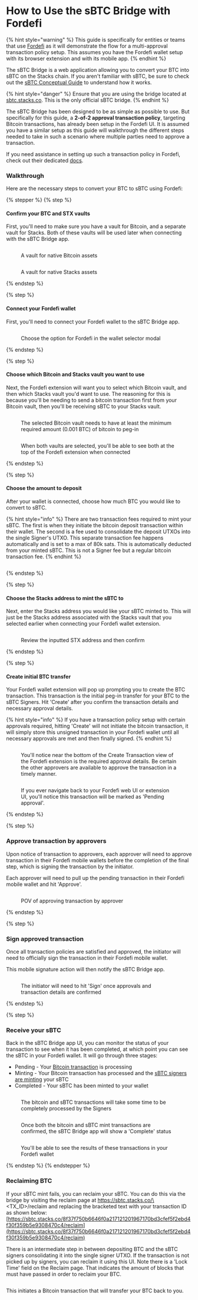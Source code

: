 # How to Use the sBTC Bridge with Fordefi

{% hint style="warning" %}
This guide is specifically for entities or teams that use [Fordefi](https://fordefi.com/) as it will demonstrate the flow for a multi-approval transaction policy setup. This assumes you have the Fordefi wallet setup with its browser extension and with its mobile app.
{% endhint %}

The sBTC Bridge is a web application allowing you to convert your BTC into sBTC on the Stacks chain. If you aren't familiar with sBTC, be sure to check out the [sBTC Conceptual Guide](https://app.gitbook.com/s/H74xqoobupBWwBsVMJhK/sbtc) to understand how it works.

{% hint style="danger" %}
Ensure that you are using the bridge located at [sbtc.stacks.co](https://sbtc.stacks.co/). This is the only official sBTC bridge.
{% endhint %}

The sBTC Bridge has been designed to be as simple as possible to use. But specifically for this guide, a **2-of-2 approval transaction policy**, targeting Bitcoin transactions, has already been setup in the Fordefi UI. It is assumed you have a similar setup as this guide will walkthrough the different steps needed to take in such a scenario where multiple parties need to approve a transaction.

If you need assistance in setting up such a transaction policy in Fordefi, check out their dedicated [docs](https://docs.fordefi.com/user-guide/policies).

### Walkthrough

Here are the necessary steps to convert your BTC to sBTC using Fordefi:

{% stepper %}
{% step %}
#### Confirm your BTC and STX vaults

First, you'll need to make sure you have a vault for Bitcoin, and a separate vault for Stacks. Both of these vaults will be used later when connecting with the sBTC Bridge app.

<div data-with-frame="true"><figure><img src="../.gitbook/assets/image 2.png" alt=""><figcaption><p>A vault for native Bitcoin assets</p></figcaption></figure></div>

<div data-with-frame="true"><figure><img src="../.gitbook/assets/image 3.png" alt=""><figcaption><p>A vault for native Stacks assets</p></figcaption></figure></div>
{% endstep %}

{% step %}
#### Connect your Fordefi wallet

First, you'll need to connect your Fordefi wallet to the sBTC Bridge app.

<div data-with-frame="true"><figure><img src="../.gitbook/assets/image 4.png" alt=""><figcaption><p>Choose the option for Fordefi in the wallet selector modal</p></figcaption></figure></div>
{% endstep %}

{% step %}
#### Choose which Bitcoin and Stacks vault you want to use

Next, the Fordefi extension will want you to select which Bitcoin vault, and then which Stacks vault you'd want to use. The reasoning for this is because you'll be needing to send a bitcoin transaction first from your Bitcoin vault, then you'll be receiving sBTC to your Stacks vault.

<div data-with-frame="true"><figure><img src="../.gitbook/assets/image 5.png" alt=""><figcaption><p>The selected Bitcoin vault needs to have at least the minimum required amount (0.001 BTC) of bitcoin to peg-in</p></figcaption></figure></div>

<div data-with-frame="true"><figure><img src="../.gitbook/assets/image 6.png" alt=""><figcaption><p>When both vaults are selected, you'll be able to see both at the top of the Fordefi extension when connected</p></figcaption></figure></div>
{% endstep %}

{% step %}
#### Choose the amount to deposit

After your wallet is connected, choose how much BTC you would like to convert to sBTC.

{% hint style="info" %}
There are two transaction fees required to mint your sBTC. The first is when they initiate the bitcoin deposit transaction within their wallet. The second is a fee used to consolidate the deposit UTXOs into the single Signer's UTXO. This separate transaction fee happens automatically and is set to a max of 80k sats. This is automatically deducted from your minted sBTC. This is not a Signer fee but a regular bitcoin transaction fee.
{% endhint %}

<div data-with-frame="true"><figure><img src="../.gitbook/assets/image 7.png" alt=""><figcaption></figcaption></figure></div>
{% endstep %}

{% step %}
#### Choose the Stacks address to mint the sBTC to

Next, enter the Stacks address you would like your sBTC minted to. This will just be the Stacks address associated with the Stacks vault that you selected earlier when connecting your Fordefi wallet extension.

<div data-with-frame="true"><figure><img src="../.gitbook/assets/image 8.png" alt=""><figcaption><p>Review the inputted STX address and then confirm</p></figcaption></figure></div>
{% endstep %}

{% step %}
#### Create initial BTC transfer

Your Fordefi wallet extension will pop up prompting you to create the BTC transaction. This transaction is the initial peg-in transfer for your BTC to the sBTC Signers. Hit 'Create' after you confirm the transaction details and necessary approval details.

{% hint style="info" %}
If you have a transaction policy setup with certain approvals required, hitting 'Create' will not initiate the bitcoin transaction, it will simply store this unsigned transaction in your Fordefi wallet until all necessary approvals are met and then finally signed.
{% endhint %}

<div data-with-frame="true"><figure><img src="../.gitbook/assets/image 11.png" alt=""><figcaption><p>You'll notice near the bottom of the Create Transaction view of the Fordefi extension is the required approval details. Be certain the other approvers are available to approve the transaction in a timely manner.</p></figcaption></figure></div>

<div data-with-frame="true"><figure><img src="../.gitbook/assets/Group 316124778 (1).png" alt=""><figcaption><p>If you ever navigate back to your Fordefi web UI or extension UI, you'll notice this transaction will be marked as 'Pending approval'.</p></figcaption></figure></div>
{% endstep %}

{% step %}
### Approve transaction by approvers

Upon notice of transaction to approvers, each approver will need to approve transaction in their Fordefi mobile wallets before the completion of the final step, which is signing the transaction by the initiator.

Each approver will need to pull up the pending transaction in their Fordefi mobile wallet and hit 'Approve'.

<div data-with-frame="true"><figure><img src="../.gitbook/assets/Group 316124778 (2).png" alt=""><figcaption><p>POV of approving transaction by approver</p></figcaption></figure></div>
{% endstep %}

{% step %}
### Sign approved transaction

Once all transaction policies are satisfied and approved, the initiator will need to officially sign the transaction in their Fordefi mobile wallet.

This mobile signature action will then notify the sBTC Bridge app.

<div data-with-frame="true"><figure><img src="../.gitbook/assets/Group 316124778 (3).png" alt=""><figcaption><p>The initiator will need to hit 'Sign' once approvals and transaction details are confirmed</p></figcaption></figure></div>
{% endstep %}

{% step %}
### Receive your sBTC

Back in the sBTC Bridge app UI, you can monitor the status of your transaction to see when it has been completed, at which point you can see the sBTC in your Fordefi wallet. It will go through three stages:

* Pending - Your [Bitcoin transaction](https://mempool.space/tx/6b5e63fbe4e4a4835dcf096ca2d2a8c112898692e28a4c5b38cb39e3e9837604) is processing
* Minting - Your Bitcoin transaction has processed and the [sBTC signers are minting](https://explorer.hiro.so/txid/a9e232289d2c6e50150b034894182d341343e7064b27c8dccbd25ebca79b2947?chain=mainnet) your sBTC
* Completed - Your sBTC has been minted to your wallet

<div data-with-frame="true"><figure><img src="../.gitbook/assets/image 16.png" alt=""><figcaption><p>The bitcoin and sBTC transactions will take some time to be completely processed by the Signers</p></figcaption></figure></div>

<div data-with-frame="true"><figure><img src="../.gitbook/assets/image 22.png" alt=""><figcaption><p>Once both the bitcoin and sBTC mint transactions are confirmed, the sBTC Bridge app will show a 'Complete' status</p></figcaption></figure></div>

<div data-with-frame="true"><figure><img src="../.gitbook/assets/Group 316124778 (4).png" alt=""><figcaption><p>You'll be able to see the results of these transactions in your Fordefi wallet</p></figcaption></figure></div>
{% endstep %}
{% endstepper %}

### Reclaiming BTC

If your sBTC mint fails, you can reclaim your sBTC. You can do this via the bridge by visiting the reclaim page at https://sbtc.stacks.co/\<TX\_ID>/reclaim and replacing the bracketed text with your transaction ID as shown below:\
[https://sbtc.stacks.co/8f37f750b6646f0a217121201967170bd3cfef5f2ebd4f30f359b5e9308470c4/reclaim](https://sbtc.stacks.co/8f37f750b6646f0a217121201967170bd3cfef5f2ebd4f30f359b5e9308470c4/reclaim)

There is an intermediate step in between depositing BTC and the sBTC signers consolidating it into the single signer UTXO. If the transaction is not picked up by signers, you can reclaim it using this UI. Note there is a 'Lock Time' field on the Reclaim page. That indicates the amount of blocks that must have passed in order to reclaim your BTC.

<div data-with-frame="true"><figure><img src="../.gitbook/assets/image (14).png" alt=""><figcaption></figcaption></figure></div>

This initiates a Bitcoin transaction that will transfer your BTC back to you.
